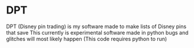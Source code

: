 # DPT
DPT (Disney pin trading) is my software made to make lists of Disney pins that save 
This currently is experimental software made in python bugs and glitches will most likely happen
(This code requires python to run)
